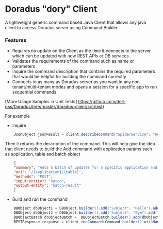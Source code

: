 Doradus "dory" Client
========================
  
A lightweight generic command based Java Client that allows any java client to access Doradus server using Command Builder.

### Features

* Requires no update on the Client as the time it connects to the server which can be updated with new REST APIs or DB services.
* Validates the requirements of the command such as name or parameters
* Inquire the command description that contains the required parameters that would be helpful for building the command correctly
* Connects to as many as Doradus server as you want in any non-tenant/multi-tenant modes and opens a session for a specific app to run sequential commands


[More Usage Samples in Unit Tests]
https://github.com/dell-oss/Doradus/tree/master/doradus-client/src/test)

For example

- Inquire
   
```java
    JsonObject jsonResult = client.describeCommand("SpiderService", "Add"); 
```   
Then it returns the description of the command. This will help give the idea that client needs to build the Add command with application params such as application, table and batch object
```json
    {
    "summary": "Adds a batch of updates for a specific application and table. The batch can contain new and updated objects.",
    "uri": "/{application}/{table}",
    "methods": "POST",
    "input-entity": "batch",
    "output-entity": "batch-result"
    }
```

- Build and run the command

```java
	DBObject dbObject1 = DBObject.builder().add("Subject", "Hello").add("Body", "Hello there!").build();       
    DBObject dbObject2 = DBObject.builder().add("Subject", "Bye").add("Body", "Good bye!").build();
    DBObjectBatch dbObjectBatch =  DBObjectBatch.builder().add(dbObject1).add(dbObject2).build();
    RESTResponse response = client.runCommand(Command.builder().withName("Add").withParam("table","Messages").withParam("batch", dbObjectBatch).build());
```
